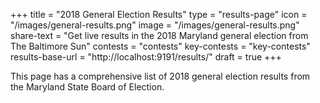 +++
title = "2018 General Election Results"
type = "results-page"
icon = "/images/general-results.png"
image = "/images/general-results.png"
share-text = "Get live results in the 2018 Maryland general election from The Baltimore Sun"
contests = "contests"
key-contests = "key-contests"
results-base-url = "http://localhost:9191/results/"
draft = true
+++

This page has a comprehensive list of 2018 general election results from the Maryland State Board of Election.

[lb]: http://live.baltimoresun.com/Event/Primary_Election_Day_2018_Live_coverage_from_Maryland
